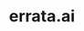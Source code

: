 ---
codehost: https://github.com/https://github.com/errata-ai
logohandle: errataai
sort: errata
title: errata.ai
website: https://errata.ai/
---